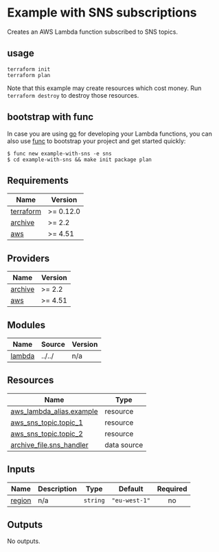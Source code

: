 # Example with SNS subscriptions

Creates an AWS Lambda function subscribed to SNS topics.

## usage

```
terraform init
terraform plan
```

Note that this example may create resources which cost money. Run `terraform destroy` to destroy those resources.

## bootstrap with func

In case you are using [go](https://golang.org/) for developing your Lambda functions, you can also use [func](https://github.com/moritzzimmer/func) to bootstrap your project and get started quickly:

```
$ func new example-with-sns -e sns
$ cd example-with-sns && make init package plan
```

<!-- BEGINNING OF PRE-COMMIT-TERRAFORM DOCS HOOK -->
## Requirements

| Name | Version |
|------|---------|
| <a name="requirement_terraform"></a> [terraform](#requirement\_terraform) | >= 0.12.0 |
| <a name="requirement_archive"></a> [archive](#requirement\_archive) | >= 2.2 |
| <a name="requirement_aws"></a> [aws](#requirement\_aws) | >= 4.51 |

## Providers

| Name | Version |
|------|---------|
| <a name="provider_archive"></a> [archive](#provider\_archive) | >= 2.2 |
| <a name="provider_aws"></a> [aws](#provider\_aws) | >= 4.51 |

## Modules

| Name | Source | Version |
|------|--------|---------|
| <a name="module_lambda"></a> [lambda](#module\_lambda) | ../../ | n/a |

## Resources

| Name | Type |
|------|------|
| [aws_lambda_alias.example](https://registry.terraform.io/providers/hashicorp/aws/latest/docs/resources/lambda_alias) | resource |
| [aws_sns_topic.topic_1](https://registry.terraform.io/providers/hashicorp/aws/latest/docs/resources/sns_topic) | resource |
| [aws_sns_topic.topic_2](https://registry.terraform.io/providers/hashicorp/aws/latest/docs/resources/sns_topic) | resource |
| [archive_file.sns_handler](https://registry.terraform.io/providers/hashicorp/archive/latest/docs/data-sources/file) | data source |

## Inputs

| Name | Description | Type | Default | Required |
|------|-------------|------|---------|:--------:|
| <a name="input_region"></a> [region](#input\_region) | n/a | `string` | `"eu-west-1"` | no |

## Outputs

No outputs.
<!-- END OF PRE-COMMIT-TERRAFORM DOCS HOOK -->